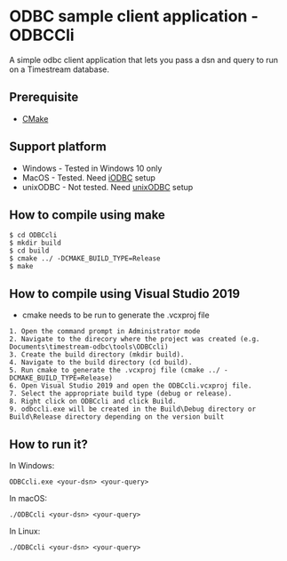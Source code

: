 # ODBC sample client application - ODBCCli

A simple odbc client application that lets you pass a dsn and query to run on a Timestream database.

## Prerequisite
- [CMake](https://cmake.org/)

## Support platform
- Windows - Tested in Windows 10 only
- MacOS - Tested. Need [iODBC](http://www.iodbc.org/dataspace/doc/iodbc/wiki/iodbcWiki/WelcomeVisitors) setup
- unixODBC - Not tested. Need [unixODBC](http://www.unixodbc.org/) setup

## How to compile using make
```
$ cd ODBCcli
$ mkdir build
$ cd build
$ cmake ../ -DCMAKE_BUILD_TYPE=Release
$ make
```
## How to compile using Visual Studio 2019
- cmake needs to be run to generate the .vcxproj file
```
1. Open the command prompt in Administrator mode
2. Navigate to the direcory where the project was created (e.g. Documents\timestream-odbc\tools\ODBCcli)
3. Create the build directory (mkdir build).
4. Navigate to the build directory (cd build).
5. Run cmake to generate the .vcxproj file (cmake ../ -DCMAKE_BUILD_TYPE=Release)
6. Open Visual Studio 2019 and open the ODBCcli.vcxproj file.
7. Select the appropriate build type (debug or release).
8. Right click on ODBCcli and click Build.
9. odbccli.exe will be created in the Build\Debug directory or Build\Release directory depending on the version built
```
## How to run it?
In Windows:
```
ODBCcli.exe <your-dsn> <your-query>
```
In macOS:
```
./ODBCcli <your-dsn> <your-query>
```
In Linux:
```
./ODBCcli <your-dsn> <your-query>
```
